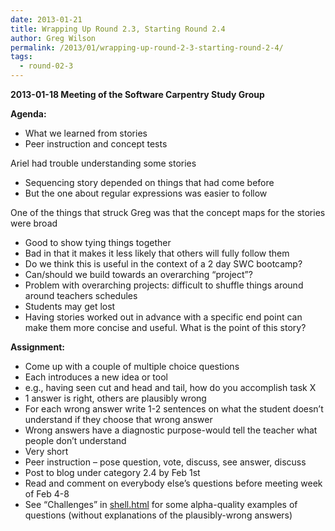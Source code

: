 ```yaml
---
date: 2013-01-21
title: Wrapping Up Round 2.3, Starting Round 2.4
author: Greg Wilson
permalink: /2013/01/wrapping-up-round-2-3-starting-round-2-4/
tags:
  - round-02-3
---
```

**2013-01-18 Meeting of the Software Carpentry Study Group**

**Agenda:**

*   What we learned from stories
*   Peer instruction and concept tests

Ariel had trouble understanding some stories

*   Sequencing story depended on things that had come before
*   But the one about regular expressions was easier to follow

One of the things that struck Greg was that the concept maps for the stories were broad

*   Good to show tying things together
*   Bad in that it makes it less likely that others will fully follow them
*   Do we think this is useful in the context of a 2 day SWC bootcamp?
*   Can/should we build towards an overarching &#8220;project&#8221;?
*   Problem with overarching projects: difficult to shuffle things around around teachers schedules
*   Students may get lost
*   Having stories worked out in advance with a specific end point can make them more concise and useful. What is the point of this story?

**Assignment:**

*   Come up with a couple of multiple choice questions
*   Each introduces a new idea or tool
*   e.g., having seen cut and head and tail, how do you accomplish task X
*   1 answer is right, others are plausibly wrong
*   For each wrong answer write 1-2 sentences on what the student doesn&#8217;t understand if they choose that wrong answer
*   Wrong answers have a diagnostic purpose-would tell the teacher what people don&#8217;t understand
*   Very short
*   Peer instruction &#8211; pose question, vote, discuss, see answer, discuss
*   Post to blog under category 2.4 by Feb 1st
*   Read and comment on everybody else&#8217;s questions before meeting week of Feb 4-8
*   See &#8220;Challenges&#8221; in [shell.html][1] for some alpha-quality examples of questions (without explanations of the plausibly-wrong answers)

 [1]: http://software-carpentry.org/book/shell.html
